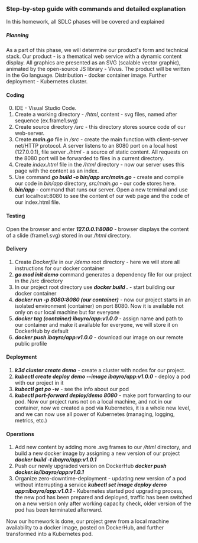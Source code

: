 ### Step-by-step guide with commands and detailed explanation

In this homework, all SDLC phases will be covered and explained

##### Planning
As a part of this phase, we will determine our product's form and technical stack.
Our product - is a thematical web service with a dynamic content display. All graphics are presented as an SVG (scalable vector graphic), animated by the open-source JS library - Vivus.
The product will be written in the Go language. Distribution - docker container image. Further deployment - Kubernetes cluster.
#### Coding
0. IDE - Visual Studio Code.
1. Create a working directory - _/html_, content - svg files, named after sequence (ex.frame1.svg)
2. Create source directory _/src_ - this directory stores source code of our web-server.
3. Create ***main.go*** file in _/src_ - create the main function with client-server net/HTTP protocol. A server listens to an 8080 port on a local host (127.0.0.1), file server _./html_ - a source of static content. All requests on the 8080 port will be forwarded to files in a current directory. 
4. Create _index.html_ file in the _/html_ directory - now our server uses this page with the content as an index.
5. Use command ***go build -o bin/app src/main.go*** - create and compile our code in _bin/app_ directory, _src/main.go_ - our code stores here.
6. ***bin/app*** - command that runs our server. Open a new terminal and use curl localhost:8080 to see the content of our web page and the code of our index.html file.
#### Testing
Open the browser and enter ***127.0.0.1:8080*** - browser displays the content of a slide (frame1.svg) stored in our _/html_ directory.
#### Delivery
1. Create _Dockerfile_ in our _/demo_ root directory - here we will store all instructions for our docker container 
2. ***go mod init demo*** command generates a dependency file for our project in the /src directory
3. In our project root directory use ***docker build .*** - start building our docker container
4. ***docker run -p 8080:8080 (our container)*** - now our project starts in an isolated environment (container) on port 8080. Now it is available not only on our local machine but for everyone
5. ***docker tag (container) ibayro/app:v1.0.0*** - assign name and path to our container and make it available for everyone, we will store it on DockerHub by default 
6. ***docker push ibayro/app:v1.0.0*** - download our image on our remote public profile
#### Deployment
1. ***k3d cluster create demo*** - create a cluster with nodes for our project.
2. ***kubectl create deploy demo --image ibayro/app:v1.0.0*** - deploy a pod with our project in it
3. ***kubectl get po -w*** - see the info about our pod
4. ***kubectl port-forward deploy/demo 8080*** - make port forwarding to our pod. Now our project runs not on a local machine, and not in our container, now we created a pod via Kubernetes, it is a whole new level, and we can now use all power of Kubernetes (managing, logging, metrics, etc.)
#### Operations
1. Add new content by adding more .svg frames to our _/html_ directory, and build a new docker image by assigning a new version of our project ***docker build -t ibayro/app:v1.0.1***
2. Push our newly upgraded version on DockerHub ***docker push docker.io/ibayro/app:v1.0.1***
3. Organize zero-downtime-deployment - updating new version of a pod without interrupting a service ***kubectl set image deploy demo app=ibayro/app:v1.0.1*** - Kubernetes started pod upgrading process, the new pod has been prepared and deployed, traffic has been switched on a new version only after working capacity check, older version of the pod has been terminated afterward.

Now our homework is done, our project grew from a local machine availability to a docker image, posted on DockerHub, and further transformed into a Kubernetes pod. 
